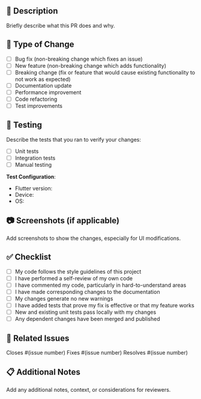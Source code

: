 ## 📝 Description
Briefly describe what this PR does and why.

## 🔄 Type of Change
- [ ] Bug fix (non-breaking change which fixes an issue)
- [ ] New feature (non-breaking change which adds functionality)
- [ ] Breaking change (fix or feature that would cause existing functionality to not work as expected)
- [ ] Documentation update
- [ ] Performance improvement
- [ ] Code refactoring
- [ ] Test improvements

## 🧪 Testing
Describe the tests that you ran to verify your changes:
- [ ] Unit tests
- [ ] Integration tests
- [ ] Manual testing

**Test Configuration**:
- Flutter version:
- Device:
- OS:

## 📷 Screenshots (if applicable)
Add screenshots to show the changes, especially for UI modifications.

## ✅ Checklist
- [ ] My code follows the style guidelines of this project
- [ ] I have performed a self-review of my own code
- [ ] I have commented my code, particularly in hard-to-understand areas
- [ ] I have made corresponding changes to the documentation
- [ ] My changes generate no new warnings
- [ ] I have added tests that prove my fix is effective or that my feature works
- [ ] New and existing unit tests pass locally with my changes
- [ ] Any dependent changes have been merged and published

## 🔗 Related Issues
Closes #(issue number)
Fixes #(issue number)
Resolves #(issue number)

## 📋 Additional Notes
Add any additional notes, context, or considerations for reviewers.
